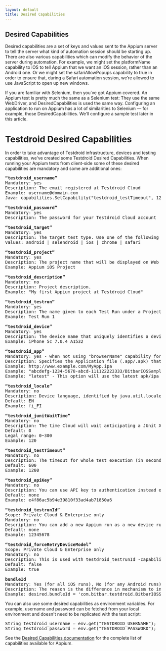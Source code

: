 ```yaml
---
layout: default
title: Desired Capabilities
---
```



## Desired Capabilities

Desired capabilities are a set of keys and values sent to the Appium server to tell the server what kind of automation session should be starting up. There are also various capabilities which can modify the behavior of the server during automation. For example, we might set the platformName capability to iOS to tell Appium that we want an iOS session, rather than an Android one. Or we might set the safariAllowPopups capability to true in order to ensure that, during a Safari automation session, we’re allowed to use JavaScript to open up new windows. 

If you are familiar with Selenium, then you’ve got Appium covered. An Appium test is pretty much the same as a Selenium test: They use the same WebDriver, and DesiredCapabilities is used the same way. Configuring an application to run on Appium has a lot of similarities to Selenium — for example, those DesiredCapabilities. We’ll configure a sample test later in this article.

<h1>Testdroid Desired Capabilities</h1>

In order to take advantage of Testdroid infrastructure, devices and testing capabilities, we've created some Testdroid Desired Capabilities. When running your Appium tests from client-side some of these desired capabilities are mandatory and some are additional ones:

<pre>
<strong>“testdroid_username”</strong>
Mandatory: yes
Description: The email registered at Testdroid Cloud
Example: username@domain.com
Java: capabilities.SetCapability("testdroid_testTimeout", 1200);

<strong>“testdroid_password”</strong>
Mandatory: yes
Description: The password for your Testdroid Cloud account

<strong>“testdroid_target”</strong>
Mandatory: yes
Description: The target test type. Use one of the following value. 'android' and 'ios' are for native apps, 'selendroid' when testing a hybrid app and 'chrome' and 'safari' for web testing using the respective web browsers. 'selendroid' is also needed for older devices with API<17.
Values: android | selendroid | ios | chrome | safari

<strong>“testdroid_project”</strong>
Mandatory: yes
Description: The project name that will be displayed on Web UI. See FAQs for more details.
Example: Appium iOS Project

<strong>“testdroid_description”</strong>
Mandatory: no
Description: Project description.
Example: "My first Appium project at Testdroid Cloud"

<strong>“testdroid_testrun”</strong>
Mandatory: yes
Description: The name given to each Test Run under a Project. See FAQs for more details.
Example: Test Run 1

<strong>“testdroid_device”</strong>
Mandatory: yes
Description: The device name that uniquely identifies a device on Testdroid Cloud. (Copy the name from Web UI, as shown in the snapshot). Alternatively you can use a script to query for free devices (eg. a python example)
Example: iPhone 5c 7.0.4 A1532

<strong>“testdroid_app”</strong>
Mandatory: yes - when not using "browserName" capability for browser automation
Description: Specifies the Application file (.app/.apk) that would be installed on the device. The App can be given as a public URL, or the SessionId received on uploading the application to Testdroid Cloud. For an example on uploading App to Cloud see section this Python example.
Example: http://www.example.com/MyApp.ipa
Example: "abcdefg-1234-5678-abcd-111122223333/BitbarIOSSample.ipa"
Example: "latest" - This option will use the latest apk/ipa uploaded to the selected project. Upload can be done either from UI or API.

<strong>“testdroid_locale”</strong>
Mandatory: no
Description: Device language, identified by java.util.locale Locale ID
Default: EN
Example: fi_FI

<strong>“testdroid_junitWaitTime”</strong>
Mandatory: no
Description: The time Cloud will wait anticipating a JUnit XML upload after receiving driver.quit()
Default: 0
Legal range: 0~300
Example: 120

<strong>“testdroid_testTimeout”</strong>
Mandatory: no
Description: The timeout for whole test execution (in seconds). It's configurable only, if you have active plan/subscription
Default: 600
Example: 1200

<strong>“testdroid_apiKey”</strong>
Mandatory: no
Description: You can use API key to authentication instead of user name and password. This is available in "My Accounts" -view.
Default: none
Example: e4f86ac5b94e39810f33ad4ab71850a6

<strong>“testdroid_testrunId”</strong>
Scope: Private Cloud & Enterprise only
Mandatory: no
Description: You can add a new Appium run as a new device run to an existing testrun by providing a testrunid. Note! New testrun is created, if there's already a run for similar device.
Default: none
Example: 12345678

<strong>“testdroid_forceRetryDeviceModel”</strong>
Scope: Private Cloud & Enterprise only
Mandatory: no
Description: This is used with testdroid_testrunId -capability. Testdroid will replace the device run data of an existing device run, if one for the same device model is found.
Default: false
Example: true

<strong>bundleId</strong>
Mandatory: Yes (for all iOS runs), No (for any Android runs)
Description: The reason is the difference in mechanism to install ipa in Testdroid compared to local case. Appium framework maps bundle ID automatically in case of local run/installation. In cloud case we must notify Appium framework about the correct bundle ID.
Example: desired.bundleId = 'com.bitbar.testdroid.BitbarIOSSample';</pre>

You can also use some desired capabilities as environment variables. For example, username and password can be fetched from your local environment and doesn't need to be replicated with the test script:

<pre>String testdroid_username = env.get("TESTDROID_USERNAME");
String testdroid_password = env.get("TESTDROID_PASSWORD");</pre>

See the [Desired Capabilities documentation](http://appium.io/slate/en/master/?ruby#appium-server-capabilities) for the complete list of capabilities available for Appium.




